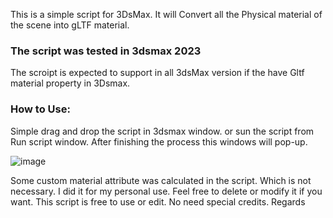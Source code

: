 This is a simple script for 3DsMax. It will Convert all the Physical material of the scene into gLTF material.
### The script was tested in 3dsmax 2023
The scroipt is expected to support in all 3dsMax version if the have Gltf material property in 3Dsmax.

### How to Use:
Simple drag and drop the script in 3dsmax window. or sun the script from Run script window.
After finishing the process this windows will pop-up.

![image](https://github.com/mehedi-github/Convert-Scene-Material-from-Phyisical-to-gLTF-3dsMax-script/assets/174859242/e42e795e-2b6b-467a-bf9e-0674caa11ea1)

Some custom material attribute was calculated in the script. Which is not necessary. I did it for my personal use. Feel free to delete or modify it if you want.
This script is free to use or edit. No need special credits.
Regards
